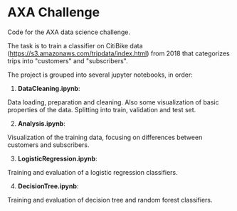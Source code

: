 # AXA Challenge

Code for the AXA data science challenge.

The task is to train a classifier on CitiBike data (https://s3.amazonaws.com/tripdata/index.html) from 2018 that categorizes trips into "customers" and "subscribers".

The project is grouped into several jupyter notebooks, in order:
1. **DataCleaning.ipynb**:

 Data loading, preparation and cleaning. Also some visualization of basic properties of the data. Splitting into train, validation and test set.

2. **Analysis.ipynb**:

  Visualization of the training data, focusing on differences between customers and subscribers.

3. **LogisticRegression.ipynb**:

  Training and evaluation of a logistic regression classifiers.

4. **DecisionTree.ipynb**:

  Training and evaluation of decision tree and random forest classifiers.

